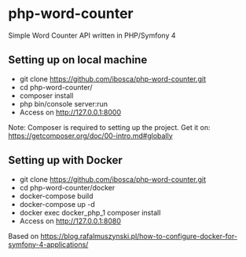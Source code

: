 # php-word-counter
Simple Word Counter API written in PHP/Symfony 4

## Setting up on local machine

- git clone https://github.com/ibosca/php-word-counter.git
- cd php-word-counter/
- composer install
- php bin/console server:run
- Access on http://127.0.0.1:8000

Note: Composer is required to setting up the project. Get it on: https://getcomposer.org/doc/00-intro.md#globally


## Setting up with Docker
- git clone https://github.com/ibosca/php-word-counter.git
- cd php-word-counter/docker
- docker-compose build
- docker-compose up -d
- docker exec  docker_php_1 composer install
- Access on http://127.0.0.1:8080

Based on https://blog.rafalmuszynski.pl/how-to-configure-docker-for-symfony-4-applications/
